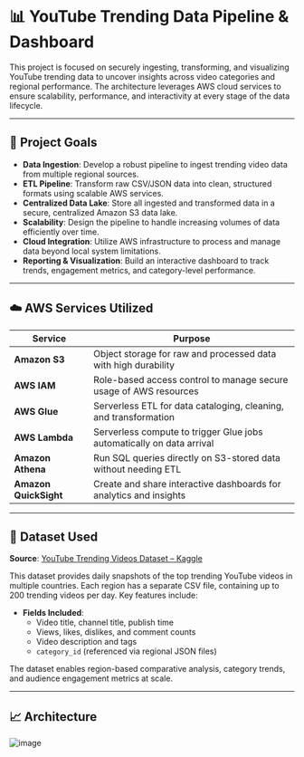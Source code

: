 # 📊 YouTube Trending Data Pipeline & Dashboard

This project is focused on securely ingesting, transforming, and visualizing YouTube trending data to uncover insights across video categories and regional performance. The architecture leverages AWS cloud services to ensure scalability, performance, and interactivity at every stage of the data lifecycle.

---

## 🎯 Project Goals

- **Data Ingestion**: Develop a robust pipeline to ingest trending video data from multiple regional sources.
- **ETL Pipeline**: Transform raw CSV/JSON data into clean, structured formats using scalable AWS services.
- **Centralized Data Lake**: Store all ingested and transformed data in a secure, centralized Amazon S3 data lake.
- **Scalability**: Design the pipeline to handle increasing volumes of data efficiently over time.
- **Cloud Integration**: Utilize AWS infrastructure to process and manage data beyond local system limitations.
- **Reporting & Visualization**: Build an interactive dashboard to track trends, engagement metrics, and category-level performance.

---

## ☁️ AWS Services Utilized

| Service         | Purpose                                                                 |
|----------------|-------------------------------------------------------------------------|
| **Amazon S3**   | Object storage for raw and processed data with high durability         |
| **AWS IAM**     | Role-based access control to manage secure usage of AWS resources      |
| **AWS Glue**    | Serverless ETL for data cataloging, cleaning, and transformation       |
| **AWS Lambda**  | Serverless compute to trigger Glue jobs automatically on data arrival  |
| **Amazon Athena** | Run SQL queries directly on S3-stored data without needing ETL        |
| **Amazon QuickSight** | Create and share interactive dashboards for analytics and insights |

---

## 📁 Dataset Used

**Source**: [YouTube Trending Videos Dataset – Kaggle](https://www.kaggle.com/datasets/datasnaek/youtube-new)

This dataset provides daily snapshots of the top trending YouTube videos in multiple countries. Each region has a separate CSV file, containing up to 200 trending videos per day. Key features include:

- **Fields Included**:
  - Video title, channel title, publish time
  - Views, likes, dislikes, and comment counts
  - Video description and tags
  - `category_id` (referenced via regional JSON files)

The dataset enables region-based comparative analysis, category trends, and audience engagement metrics at scale.

---


## 📈 Architecture
![image](https://github.com/user-attachments/assets/cd25912e-f806-4ab9-8ea7-94c55c7e2085)


